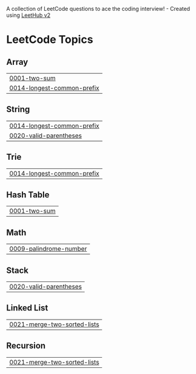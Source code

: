 A collection of LeetCode questions to ace the coding interview! - Created using [LeetHub v2](https://github.com/arunbhardwaj/LeetHub-2.0)
<!---LeetCode Topics Start-->
# LeetCode Topics
## Array
|  |
| ------- |
| [0001-two-sum](https://github.com/sumit778285/java/tree/master/0001-two-sum) |
| [0014-longest-common-prefix](https://github.com/sumit778285/java/tree/master/0014-longest-common-prefix) |
## String
|  |
| ------- |
| [0014-longest-common-prefix](https://github.com/sumit778285/java/tree/master/0014-longest-common-prefix) |
| [0020-valid-parentheses](https://github.com/sumit778285/java/tree/master/0020-valid-parentheses) |
## Trie
|  |
| ------- |
| [0014-longest-common-prefix](https://github.com/sumit778285/java/tree/master/0014-longest-common-prefix) |
## Hash Table
|  |
| ------- |
| [0001-two-sum](https://github.com/sumit778285/java/tree/master/0001-two-sum) |
## Math
|  |
| ------- |
| [0009-palindrome-number](https://github.com/sumit778285/java/tree/master/0009-palindrome-number) |
## Stack
|  |
| ------- |
| [0020-valid-parentheses](https://github.com/sumit778285/java/tree/master/0020-valid-parentheses) |
## Linked List
|  |
| ------- |
| [0021-merge-two-sorted-lists](https://github.com/sumit778285/java/tree/master/0021-merge-two-sorted-lists) |
## Recursion
|  |
| ------- |
| [0021-merge-two-sorted-lists](https://github.com/sumit778285/java/tree/master/0021-merge-two-sorted-lists) |
<!---LeetCode Topics End-->